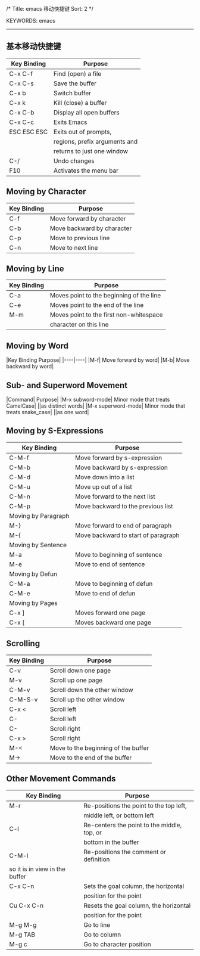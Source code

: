 /*
 Title: emacs 移动快捷键
 Sort: 2
 */

KEYWORDS: emacs

----

## 基本移动快捷键

|Key Binding|Purpose|
|---|----|
|C-x C-f| Find (open) a file|
|C-x C-s |Save the buffer|
|C-x b |Switch buffer|
|C-x k |Kill (close) a buffer|
|C-x C-b| Display all open buffers|
|C-x C-c |Exits Emacs|
|ESC ESC ESC| Exits out of prompts,|
||regions, prefix arguments and|
||returns to just one window|
|C-/ |Undo changes|
|F10|Activates the menu bar|



## Moving by Character

|Key Binding| Purpose|
|----|----|
|C-f |Move forward by character|
|C-b |Move backward by character|
|C-p |Move to previous line|
|C-n |Move to next line|

## Moving by Line

|Key Binding| Purpose|
|----|----|
|C-a| Moves point to the beginning of the line|
|C-e| Moves point to the end of the line|
|M-m| Moves point to the first non-whitespace|
||character on this line|


## Moving by Word

|Key Binding Purpose|
|----|----|
|M-f| Move forward by word|
|M-b| Move backward by word|

## Sub- and Superword Movement

|Command| Purpose|
|M-x subword-mode| Minor mode that treats CamelCase|
||as distinct words|
|M-x superword-mode| Minor mode that treats snake_case|
||as one word|


## Moving by S-Expressions

|Key Binding| Purpose|
|----|----|
|C-M-f| Move forward by s-expression|
|C-M-b |Move backward by s-expression|
|C-M-d| Move down into a list|
|C-M-u| Move up out of a list|
|C-M-n| Move forward to the next list|
|C-M-p |Move backward to the previous list|
|Moving by Paragraph||
|M-}| Move forward to end of paragraph|
|M-{ |Move backward to start of paragraph|
|Moving by Sentence||
|M-a| Move to beginning of sentence|
|M-e| Move to end of sentence|
|Moving by Defun||
|C-M-a |Move to beginning of defun|
|C-M-e| Move to end of defun|
|Moving by Pages||
|C-x ] |Moves forward one page|
|C-x [ |Moves backward one page|


## Scrolling

|Key Binding |Purpose|
|----|----|
|C-v |Scroll down one page|
|M-v |Scroll up one page|
|C-M-v |Scroll down the other window|
|C-M-S-v |Scroll up the other window|
|C-x < |Scroll left|
|C-<next> |Scroll left|
|C-<prior> |Scroll right|
|C-x > |Scroll right|
|M-< |Move to the beginning of the buffer|
|M-> |Move to the end of the buffer|


## Other Movement Commands

|Key Binding| Purpose|
|----|----|
|M-r |Re-positions the point to the top left,|
||middle left, or bottom left|
|C-l| Re-centers the point to the middle, top, or|
||bottom in the buffer|
|C-M-l| Re-positions the comment or definition|
|so it is in view in the buffer|
|C-x C-n| Sets the goal column, the horizontal|
||position for the point|
|Cu C-x C-n| Resets the goal column, the horizontal|
||position for the point|
|M-g M-g| Go to line|
|M-g TAB| Go to column|
|M-g c| Go to character position|

